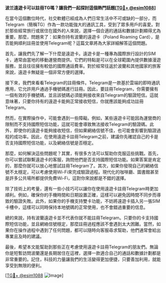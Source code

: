 **波兰遠遊卡可以註冊TG嗎？讓我們一起探討這個熱門話題[[TG💪+ @esim1088](https://t.me/s/esim1088)]**

在當今這個數位時代，社交軟體已經成為人們日常生活中不可或缺的一部分，而Telegram（簡稱TG）作為一款功能強大的通訊工具，受到了眾多用戶的喜愛。對於那些經常旅行或居住在國外的人來說，選擇一個合適的通話和數據計劃顯得尤為重要。那麼，問題來了：如果你持有波蘭的遠遊卡（Poland Roaming Card），是否能夠順利註冊並使用Telegram呢？這篇文章將為大家詳細解答這個問題。

首先，讓我們先了解一下什麼是遠遊卡。遠遊卡是一種專為國際旅行設計的SIM卡，通常由當地的移動運營商提供。它們的特點是可以在全球範圍內提供數據漫遊服務，並且往往擁有較低的國際通話費率。對於經常往返於波蘭和其他國家的旅客來說，遠遊卡無疑是一個非常方便的選擇。

接下來，我們來看看Telegram的註冊條件。Telegram是一款基於雲端的即時通訊應用，它允許用戶通過手機號碼進行註冊。因此，要註冊Telegram，你需要擁有一個有效的手機號碼，並且該號碼必須能夠接收來自Telegram的驗證短信。這就意味著，只要你持有的遠遊卡能夠正常接收短信，你就應該能夠成功註冊Telegram。

然而，在實際操作中，可能會遇到一些障礙。例如，某些遠遊卡可能因為運營商的限制而不支持國際短信功能，這就可能會導致無法接收Telegram的驗證碼。此外，即使你的遠遊卡能夠接收短信，但如果網絡信號不佳，也可能會影響到驗證過程的成功率。因此，在使用遠遊卡註冊Telegram之前，建議你先確認自己的卡是否支持國際短信功能，以及網絡信號是否穩定。

那麼，如何解決這些問題呢？其實，有很多方法可以幫助你克服這些挑戰。首先，你可以嘗試聯繫遠遊卡的客服，詢問他們是否支持國際短信功能。如果答案是肯定的，那麼你就可以放心地嘗試註冊Telegram了。其次，如果你發現自己的網絡信號不太穩定，可以考慮使用Wi-Fi來完成驗證過程。現代化的咖啡廳、圖書館甚至是許多公共場所都提供免費Wi-Fi，這對你來說都是不錯的選擇。

除了技術上的考量，還有一些小技巧可以讓你在使用遠遊卡註冊Telegram時更加順利。例如，確保你的手機時間和日期設置正確，這樣可以避免因時間不同步而導致的驗證失敗。此外，如果你的手機支持雙卡功能，不妨將遠遊卡插入另一張SIM卡槽中，這樣可以同時保持本地號碼的正常使用，也不會錯過重要的信息。

總的來說，持有波蘭遠遊卡並不代表你就不能註冊Telegram。只要你的卡支持國際短信功能，並且網絡信號穩定，那麼註冊過程應該不會遇到太大困難。當然，如果你在操作過程中遇到了任何問題，都可以隨時向客服尋求幫助，他們通常會給出專業且及時的建議。

最後，希望本文能幫助到那些正在考慮使用遠遊卡註冊Telegram的朋友們。無論你是短暫訪問波蘭還是長期居住在這裡，選擇一款適合自己的通話和數據計劃都是非常重要的。記住，科技的力量讓我們的生活變得更加便捷，只要善加利用，就能享受到無限的便利。

[[TG💪+ @esim1088](https://t.me/s/esim1088) ![Image](https://i.postimg.cc/4NQfJmqS/Snipaste-2025-05-13-00-14-12.png)]
